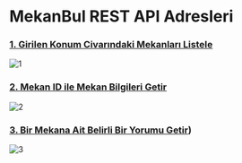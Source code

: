 # MekanBul REST API Adresleri

### [1. Girilen Konum Civarındaki Mekanları Listele](https://mekanbul3-3.ayeburhan.repl.co/api/mekanlar?enlem=37.8&boylam=35)
![1](C:\Users\AYSE\Desktop\mekanbul\resimler\mekangetir.png)

### [2. Mekan ID ile Mekan Bilgileri Getir](https://mekanbul3-3.ayeburhan.repl.co/api/mekanlar/637a7d507317d2f897b29890)
![2](C:\Users\AYSE\Desktop\mekanbul\resimler\mekanid.png)

### [3. Bir Mekana Ait Belirli Bir Yorumu Getir](https://mekanbul3-3.ayeburhan.repl.co/api/mekanlar/637a7d507317d2f897b29890/Yorumlar/6379308ee584b18463e5ae82))
![3](C:\Users\AYSE\Desktop\mekanbul\resimler\yorum.png)
